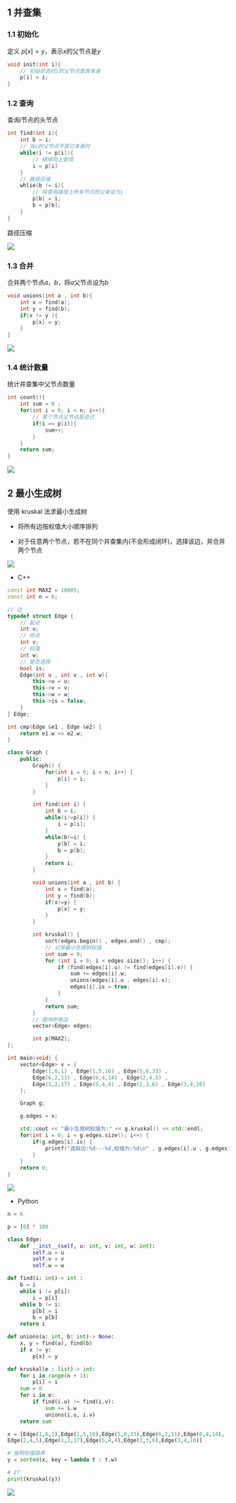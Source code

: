 <!--
 * @Description: 
 * @Version: 1.0
 * @Author: DaLao
 * @Email: dalao_li@163.com
 * @Date: 2021-10-06 13:11:32
 * @LastEditors: dalao
 * @LastEditTime: 2022-04-16 15:43:20
-->

## 1 并查集


### 1.1 初始化

定义 $p[x] = y$，表示$x$的父节点是$y$

```c
void init(int i){
    // 初始状态时i的父节点是其本身
    p[i] = i;
}
```


### 1.2 查询

查询$i$节点的头节点

```c
int find(int i){
    int b = i;
    // 当i的父节点不是它本身时
    while(i != p[i]){
        // 继续向上查找
        i = p[i]
    }
    // 路径压缩
    whlie(b != i){
        // 将查询路径上所有节点的父亲设为i
        p[b] = i;
        b = p[b];
    }
}
```

路径压缩

![](https://cdn.hurra.ltd/img/2022-4-4-0111.svg)



### 1.3 合并

合并两个节点$a$，$b$，将$a$父节点设为$b$

```c
void unions(int a , int b){
    int x = find(a);
    int y = find(b);
    if(x != y ){
        p[x] = y;
    }
}
```

![](https://cdn.hurra.ltd/img/2022-4-5-1330.svg)



### 1.4 统计数量

统计并查集中父节点数量

```c
int count(){
    int sum = 0 ;
    for(int i = 0; i < n; i++){
        // 某个节点父节点是自己
        if(i == p[i]){
            sum++;
        }
    }
    return sum;
}
```

![](https://cdn.hurra.ltd/img/2022-4-5-1335.svg)



## 2 最小生成树

使用 kruskal 法求最小生成树

- 将所有边按权值大小顺序排列

- 对于任意两个节点，若不在同个并查集内(不会形成闭环)，选择该边，并合并两个节点

![](https://cdn.hurra.ltd/img/2022-4-4-0122.svg)


- C++

```c++
const int MAXZ = 10005;
const int n = 6;

// 边
typedef struct Edge {
    // 起点
    int u;
    // 终点
    int v;
    // 权值
    int w;
    // 是否选择
    bool is;
    Edge(int u , int v , int w){
        this->u = u;
        this->v = v;
        this->w = w;
        this->is = false;
    }
} Edge;

int cmp(Edge &e1 , Edge &e2) {
    return e1.w <= e2.w;
}

class Graph {
    public:
        Graph() {
            for(int i = 0; i < n; i++) {
                p[i] = i;
            }
        }

        int find(int i) {
            int b = i;
            while(i!=p[i]) {
                i = p[i];
            }
            while(b!=i) {
                p[b] = i;
                b = p[b];
            }
            return i;
        }

        void unions(int a , int b) {
            int x = find(a);
            int y = find(b);
            if(x!=y) {
                p[x] = y;
            }
        }

        int kruskal() {
            sort(edges.begin() , edges.end() , cmp);
            // 记录最小生成树权值
            int sum = 0;
            for (int i = 0; i < edges.size(); i++) {
                if (find(edges[i].u) != find(edges[i].v)) {
                    sum += edges[i].w;
                    unions(edges[i].u , edges[i].v);
                    edges[i].is = true;
                }
            }
            return sum;
        }
        // 图中所有边
        vector<Edge> edges;

        int p[MAXZ];
};

int main(void) {
    vector<Edge> v = {
        Edge(1,6,1) , Edge(1,5,16) , Edge(5,6,33) , 
        Edge(6,2,11) , Edge(6,4,14) , Edge(2,4,5) , 
        Edge(1,2,17) , Edge(5,4,4) , Edge(2,3,6) , Edge(3,4,10)
    };

    Graph g;

    g.edges = v;

    std::cout << "最小生成树权值为:" << g.kruskal() << std::endl;
    for(int i = 0; i < g.edges.size(); i++) {
        if(g.edges[i].is) {
            printf("选取边:%d---%d,权值为:%d\n" , g.edges[i].u , g.edges[i].v , g.edges[i].w);
        }
    }
    return 0;
}
```

![](https://cdn.hurra.ltd/img/20211115225844.png)


- Python

```py
n = 6

p = [0] * 100

class Edge:
    def __init__(self, u: int, v: int, w: int):
        self.u = u
        self.v = v
        self.w = w

def find(i: int)-> int :
    b = i
    while i != p[i]:
        i = p[i]
    while b != i:
        p[b] = i
        b = p[b]
    return i

def unions(a: int, b: int)-> None:
    x, y = find(a), find(b)
    if x != y:
        p[x] = y

def kruskal(e : list)-> int:
    for i in range(n + 1):
        p[i] = i
    sum = 0
    for i in e:
        if find(i.u) != find(i.v):
            sum += i.w
            unions(i.u, i.v)
    return sum

x = [Edge(1,6,1),Edge(1,5,16),Edge(5,6,33),Edge(6,2,11),Edge(6,4,14),
Edge(2,4,5),Edge(1,2,17),Edge(5,4,4),Edge(2,3,6),Edge(3,4,10)]

# 按照权值排序
y = sorted(x, key = lambda t : t.w)

# 27
print(kruskal(y))
```

![](https://cdn.hurra.ltd/img/2022-4-4-0125.svg)


